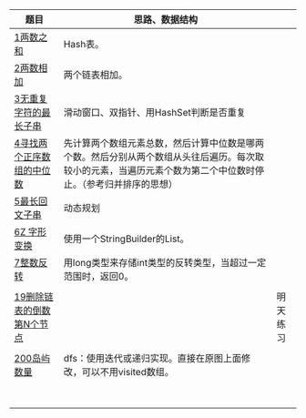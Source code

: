 | 题目                                                         | 思路、数据结构                                               |          |
| ------------------------------------------------------------ | ------------------------------------------------------------ | -------- |
| [1两数之和](https://leetcode-cn.com/problems/two-sum/)       | Hash表。                                                     |          |
| [2两数相加](https://leetcode-cn.com/problems/add-two-numbers/) | 两个链表相加。                                               |          |
| [3无重复字符的最长子串](https://leetcode-cn.com/problems/longest-substring-without-repeating-characters/) | 滑动窗口、双指针、用HashSet判断是否重复                      |          |
| [4寻找两个正序数组的中位数](https://leetcode-cn.com/problems/median-of-two-sorted-arrays) | 先计算两个数组元素总数，然后计算中位数是哪两个数。然后分别从两个数组从头往后遍历。每次取较小的元素，当遍历元素个数为第二个中位数时停止。（参考归并排序的思想） |          |
| [5最长回文子串](https://leetcode-cn.com/problems/longest-palindromic-substring) | 动态规划                                                     |          |
| [6Z 字形变换](https://leetcode-cn.com/problems/zigzag-conversion/) | 使用一个StringBuilder的List。                                |          |
| [7整数反转](https://leetcode-cn.com/problems/reverse-integer) | 用long类型来存储int类型的反转类型，当超过一定范围时，返回0。 |          |
|                                                              |                                                              |          |
| [19删除链表的倒数第N个节点](https://leetcode-cn.com/problems/remove-nth-node-from-end-of-list) |                                                              | 明天练习 |
|                                                              |                                                              |          |
| [ 200岛屿数量](https://leetcode-cn.com/problems/number-of-islands) | dfs：使用迭代或递归实现。直接在原图上面修改，可以不用visited数组。 |          |
|                                                              |                                                              |          |
|                                                              |                                                              |          |
|                                                              |                                                              |          |
|                                                              |                                                              |          |
|                                                              |                                                              |          |
|                                                              |                                                              |          |
|                                                              |                                                              |          |
|                                                              |                                                              |          |

